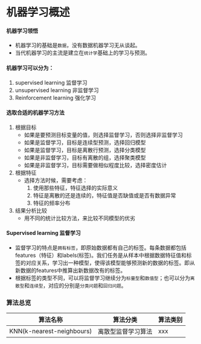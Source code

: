 # 机器学习概述
#### 机器学习领悟
- 机器学习的基础是```数据```，没有数据机器学习无从谈起。
- 当代机器学习的主流是建立在```统计学```基础上的学习与预测。
#### 机器学习可以分为：
1. supervised learning 监督学习
2. unsupervised learning 非监督学习
3. Reinforcement learning 强化学习
#### 选取合适的机器学习方法
1. 根据目标
    - 如果是要预测目标变量的值，则选择监督学习，否则选择非监督学习
    - 如果是监督学习，目标是连续型预测，选择回归模型
    - 如果是监督学习，目标是离散行预测，选择分类模型
    - 如果是非监督学习，目标有离散的组，选择聚类模型
    - 如果是非监督学习，目标需要做相似程度比较，选择密度估计
2. 根据特征
    - 选择方法时候，需要考虑：
        1. 使用那些特征，特征选择的实际意义
        2. 特征是离散的还是连续的，特征值是否缺值或是否有数据异常
        3. 特征的频率分布
3. 结果分析比较
    - 用不同的统计比较方法，来比较不同模型的优劣

#### Supervised learning 监督学习
- 监督学习的特点是```拥有标签```，即原始数据都有自己的标签。每条数据都包括features（特征）和labels(标签)。我们任务是从样本中根据数据特征值和标签的对应关系，学习出一种模型，使得该模型能够预测新的数据的标签。即从新数据的features中推算出新数据改有的标签。
- 根据标签的类型不同，可以将监督学习继续分为```标量型```和```数值型```；也可以分为```离散型```和```连续型```，对应的分别是```分类问题```和```回归问题```。

### 算法总览
|算法名称|算法分类|算法类别|
|--|--|---|
|KNN(k-nearest-neighbours)|离散型监督学习算法|xxx|
